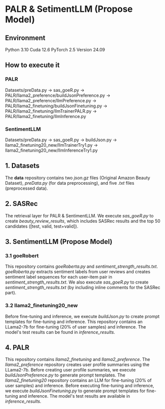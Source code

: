# PALR & SetimentLLM (Propose Model)

## Environment
Python 3.10
Cuda 12.6
PyTorch 2.5 Version 24.09

## How to execute it
### PALR
Datasets/preData.py -> sas_goeR.py -> PALR/llama2_preference/buildJsonPreference.py -> PALR/llama2_preference/llmPreference.py -> PALR/llama2_finetuning/buildJsonFinetuning.py -> PALR/llama2_finetuning/llmTrainerPALR.py -> PALR/llama2_finetuning/llmInference.py

### SentimentLLM
Datasets/preData.py -> sas_goeR.py -> buildJson.py -> llama2_finetuning20_new/llmTrainerTry1.py -> llama2_finetuning20_new/llmInferenceTry1.py

## 1. Datasets
The **data** repository contains two *json.gz* files (Original Amazon Beauty Dataset), *preData.py* (for data preprocessing), and five *.txt* files (preprocessed data).

## 2. SASRec
The retrieval layer for PALR & SentimentLLM.
We execute *sas_goeR.py* to create *beauty_review_results*, which includes SASRec results and the top 50 candidates ([test, valid, test+valid]).

## 3. SentimentLLM (Propose Model)

### 3.1 goeRobert 
This repository contains *goeRoberta.py* and *sentiment_strength_results.txt*.
*goeRoberta.py* extracts sentiment labels from user reviews and creates sentiment label sequences for each user-item pair in *sentiment_strength_results.txt*.
We also execute *sas_goeR.py* to create *sentiment_strength_results.txt* (by including inline comments for the SASRec part).

### 3.2 llama2_finetuning20_new
Before fine-tuning and inference, we execute *buildJson.py* to create prompt templates for fine-tuning and inference.
This repository contains an LLama2-7b for fine-tuning (20% of user samples) and inference. The model's test results can be found in *inference_results*.

## 4. PALR
This repository contains *llama2_finetuning* and *llama2_preference*.
The *llama2_preference* repository creates user profile summaries using the LLama2-7b. Before creating user profile summaries, we execute *buildJsonPreference.py* to generate prompt templates.
The *llama2_finetuning20* repository contains an LLM for fine-tuning (20% of user samples) and inference. Before executing fine-tuning and inference, we execute *buildJsonFinetuning.py* to generate prompt templates for fine-tuning and inference.
The model's test results are available in *inference_results*.

